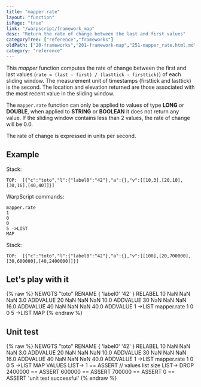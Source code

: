 ```yaml
---
title: "mapper.rate"
layout: "function"
isPage: "true"
link: "/warpscript/framework_map"
desc: "Return the rate of change between the last and first values"
categoryTree: ["reference","frameworks"]
oldPath: ["20-frameworks","201-framework-map","251-mapper_rate.html.md"]
category: "reference"
---
```

 
This *mapper* function computes the rate of change between the first and last values (`rate = (last - first) / (lasttick - firsttick)`) of each sliding window. The measurement unit of timestamps (firsttick and lasttick) is the second. The location and elevation returned are those associated with the most recent value in the sliding window.

The `mapper.rate` function can only be applied to values of type **LONG** or **DOUBLE**, when applied to **STRING** or **BOOLEAN** it does not return any value. If the sliding window contains less than 2 values, the rate of change will be 0.0.

The rate of change is expressed in units per second.

## Example ##

Stack:

    TOP:  [{"c":"toto","l":{"label0":"42"},"a":{},"v":[[10,3],[20,10],[30,16],[40,40]]}]

WarpScript commands:

    mapper.rate
    1
    0
    0
    5 ->LIST
    MAP

Stack: 

    TOP:  [{"c":"toto","l":{"label0":"42"},"a":{},"v":[[100],[20,700000],[30,600000],[40,2400000]]}]

## Let's play with it ##

{% raw %}
<warp10-warpscript-widget>NEWGTS "toto" RENAME 
{ 'label0' '42' } RELABEL
10 NaN NaN NaN  3.0 ADDVALUE
20 NaN NaN NaN  10.0 ADDVALUE
30 NaN NaN NaN 16.0 ADDVALUE
40 NaN NaN NaN 40.0 ADDVALUE
1 ->LIST
mapper.rate
1
0
0
5 ->LIST
MAP
</warp10-warpscript-widget>
{% endraw %}    


## Unit test ##

{% raw %}
<warp10-warpscript-widget>NEWGTS "toto" RENAME 
{ 'label0' '42' } RELABEL
10 NaN NaN NaN  3.0 ADDVALUE
20 NaN NaN NaN  10.0 ADDVALUE
30 NaN NaN NaN 16.0 ADDVALUE
40 NaN NaN NaN 40.0 ADDVALUE
1 ->LIST
mapper.rate
1
0
0
5 ->LIST
MAP
VALUES LIST-> 
1 == ASSERT   // values list size
LIST-> DROP
2400000 == ASSERT
600000 == ASSERT
700000 == ASSERT
0 == ASSERT
'unit test successful'
</warp10-warpscript-widget>
{% endraw %}        
